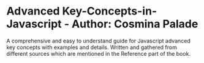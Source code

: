 # Advanced Key-Concepts-in-Javascript - Author: Cosmina Palade
A comprehensive and easy to understand guide for Javascript advanced key concepts with examples and details. Written and gathered from different sources which are mentioned in the Reference part of the book. 
